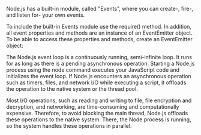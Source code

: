 Node.js has a built-in module, called "Events", where you can create-, fire-, and listen for- your own events.

To include the built-in Events module use the require() method. In addition, all event properties and methods are an instance of an EventEmitter object. To be able to access these properties and methods, create an EventEmitter object:


The Node.js event loop is a continuously running, semi-infinite loop. It runs for as long as there is a pending asynchronous operation. Starting a Node.js process using the node command executes your JavaScript code and initializes the event loop. If Node.js encounters an asynchronous operation such as timers, files, and network I/O while executing a script, it offloads the operation to the native system or the thread pool.

Most I/O operations, such as reading and writing to file, file encryption and decryption, and networking, are time-consuming and computationally expensive. Therefore, to avoid blocking the main thread, Node.js offloads these operations to the native system. There, the Node process is running, so the system handles these operations in parallel.
